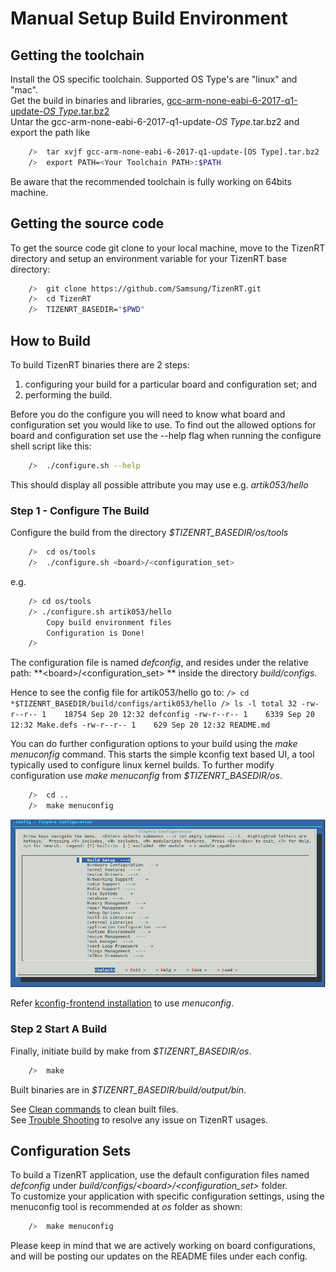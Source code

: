 # Manual Setup Build Environment
## Getting the toolchain

Install the OS specific toolchain. Supported OS Type's are "linux" and "mac".  
Get the build in binaries and libraries, [gcc-arm-none-eabi-6-2017-q1-update-*OS Type*.tar.bz2](https://developer.arm.com/open-source/gnu-toolchain/gnu-rm/downloads/6-2017-q1-update)  
Untar the gcc-arm-none-eabi-6-2017-q1-update-*OS Type*.tar.bz2 and export the path like

```bash
	/>  tar xvjf gcc-arm-none-eabi-6-2017-q1-update-[OS Type].tar.bz2
	/>  export PATH=<Your Toolchain PATH>:$PATH
```
Be aware that the recommended toolchain is fully working on 64bits machine.

## Getting the source code
To get the source code git clone to your local machine, move to the TizenRT directory and setup an environment variable
for your TizenRT base directory:

```bash
	/>  git clone https://github.com/Samsung/TizenRT.git
	/>  cd TizenRT
	/>  TIZENRT_BASEDIR="$PWD"
```

## How to Build
To build TizenRT binaries there are 2 steps: 
1) configuring your build for a particular board and configuration set; and 
2) performing the build.

Before you do the configure you will need to know what board and configuration set you would like to use.
To find out the allowed options for board and configuration set use the --help flag when running the configure
shell script like this:
```bash
	/>  ./configure.sh --help
```
This should display all possible attribute you may use e.g. _artik053/hello_


### Step 1 - Configure The Build
Configure the build from the directory *$TIZENRT_BASEDIR/os/tools* 
```bash
	/>  cd os/tools
	/>  ./configure.sh <board>/<configuration_set>
```
e.g.

```bash
	/> cd os/tools
	/> ./configure.sh artik053/hello
        Copy build environment files
        Configuration is Done!
	/>
```

The configuration file is named *defconfig*, and resides under the relative path:
 **\<board\>/\<configuration_set\> ** inside the directory  *build/configs*.  

Hence to see the config file for artik053/hello go to:
	```
		/> cd *$TIZENRT_BASEDIR/build/configs/artik053/hello
		/> ls -l
			total 32
			-rw-r--r-- 1    18754 Sep 20 12:32 defconfig
			-rw-r--r-- 1    6339 Sep 20 12:32 Make.defs
			-rw-r--r-- 1    629 Sep 20 12:32 README.md		
	```

You can do further configuration options to your build using the *make menuconfig* command. This starts the simple
kconfig text based UI, a tool typically used to configure linux kernel builds.
To further modify configuration use  *make menuconfig* from *$TIZENRT_BASEDIR/os*.
```bash
	/>  cd ..
	/>  make menuconfig
```

![alt text](media/kconfig.png "KConfig Screenshot")

Refer [kconfig-frontend installation](docs/HowtoInstallKconfigFrontend.md) to use *menuconfig*.


### Step 2 Start A Build
Finally, initiate build by make from *$TIZENRT_BASEDIR/os*.
```bash
	/>  make
```

Built binaries are in *$TIZENRT_BASEDIR/build/output/bin*.

See [Clean commands](HowtoClean.md) to clean built files.  
See [Trouble Shooting](TroubleShooting.md) to resolve any issue on TizenRT usages.

## Configuration Sets

To build a TizenRT application, use the default configuration files named *defconfig* under *build/configs/\<board\>/\<configuration_set\>* folder.  
To customize your application with specific configuration settings, using the menuconfig tool is recommended at *os* folder as shown:
```bash
	/>  make menuconfig
```
Please keep in mind that we are actively working on board configurations, and will be posting our updates on the README files under each config.

